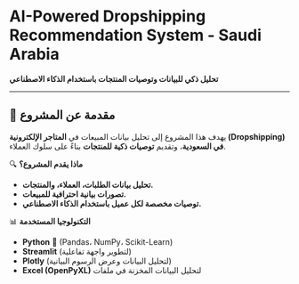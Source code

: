 
#  AI-Powered Dropshipping Recommendation System - Saudi Arabia   

 **تحليل ذكي للبيانات وتوصيات المنتجات باستخدام الذكاء الاصطناعي**  

---

## 📌 **مقدمة عن المشروع**
يهدف هذا المشروع إلى تحليل بيانات المبيعات في **المتاجر الإلكترونية (Dropshipping) في السعودية**، وتقديم **توصيات ذكية للمنتجات** بناءً على سلوك العملاء.

🔍 **ماذا يقدم المشروع؟**
- **تحليل بيانات الطلبات، العملاء، والمنتجات.**
- **تصورات بيانية احترافية للمبيعات.**
- **توصيات مخصصة لكل عميل باستخدام الذكاء الاصطناعي.**

📊 **التكنولوجيا المستخدمة**
- **Python** 🐍 (Pandas، NumPy، Scikit-Learn)
- **Streamlit** (لتطوير واجهة تفاعلية)
- **Plotly** (لتحليل البيانات وعرض الرسوم البيانية)
- **Excel (OpenPyXL)** لتحليل البيانات المخزنة في ملفات
